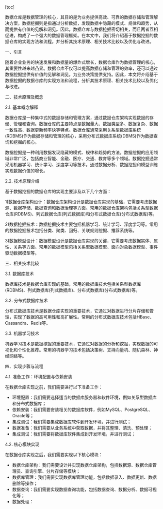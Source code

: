 
[toc]                    
                
                
数据仓库是数据管理的核心，其目的是为业务提供高效、可靠的数据存储和管理解决方案。数据挖掘则是指通过分析数据，发现数据中隐藏的模式、规律和趋势，从而提供有价值的见解和洞见。因此，数据仓库与数据挖掘密切相关，而且两者互相促进，构成了一个强大的数据管理框架。在本文中，我们将介绍基于数据挖掘的数据仓库的实现方法和流程，并分析其技术原理、相关技术比较以及优化与改进。

一、引言

随着企业业务的快速发展和数据量的爆炸式增长，数据仓库作为数据管理的核心，其重要性越来越凸显。数据仓库不仅可以提高数据存储和管理的效率，还可以通过数据挖掘提供有价值的见解和洞见，为业务决策提供支持。因此，本文将介绍基于数据挖掘的数据仓库的实现方法和流程，分析其技术原理、相关技术比较以及优化与改进。

二、技术原理及概念

2.1. 基本概念解释

数据仓库是一种集中式的数据存储和管理方案，通过数据仓库架构实现数据的存储、管理和查询。数据仓库的主要特点是数据量大、数据类型多、数据复杂、数据一致性高、数据更新频率快等特点。数据仓库通常采用关系型数据库系统(RDBMS)作为数据存储和管理的核心，采用分布式数据库系统(DBMS)作为数据查询和挖掘的核心。

数据挖掘是一种利用数据发现隐藏的模式、规律和趋势的方法。数据挖掘的应用领域非常广泛，包括商业智能、金融、医疗、交通、教育等多个领域。数据挖掘通常采用机器学习、统计学习、深度学习等技术，通过数据分析、数据挖掘和模型训练实现数据价值的增长。

2.2. 技术原理介绍

基于数据挖掘的数据仓库的实现主要涉及以下几个方面：

1)数据仓库架构设计：数据仓库架构设计是数据仓库实现的基础，它需要考虑数据源、数据存储、数据查询和数据治理等方面。常用的数据仓库架构包括关系型数据仓库(RDBMS)、列式数据仓库(列式数据库)和分布式数据仓库(分布式数据库)等。

2)数据挖掘技术：数据挖掘技术主要包括机器学习、统计学习、深度学习等。常用的数据挖掘技术包括分类、聚类、回归、关联规则挖掘、推荐系统等。

3)数据模型设计：数据模型设计是数据仓库实现的关键，它需要考虑数据实体、属性、关系等方面。常用的数据模型包括关系型数据模型、面向对象数据模型、事件驱动数据模型等。

三、相关技术比较

3.1. 数据库技术

数据库技术是数据仓库实现的基础，常用的数据库技术包括关系型数据库(RDBMS)、列式数据库(列式数据库)、分布式数据库(分布式数据库)等。

3.2. 分布式数据库技术

分布式数据库技术是数据仓库实现的重要技术，它通过对数据进行分片存储和管理，实现了数据的高可用性和高扩展性。常用的分布式数据库技术包括HBase、Cassandra、Redis等。

3.3. 机器学习技术

机器学习技术是数据挖掘的重要技术，它通过对数据的分析和挖掘，实现数据的可视化和个性化推荐。常用的机器学习技术包括决策树、支持向量机、随机森林、神经网络等。

四、实现步骤与流程

4.1. 准备工作：环境配置与依赖安装

在数据仓库实现之前，我们需要进行以下准备工作：

- 环境配置：我们需要选择适当的数据库服务器和软件环境，例如关系型数据库和分布式数据库；
- 依赖安装：我们需要安装相关的数据库软件，例如MySQL、PostgreSQL、Oracle等；
- 集成测试：我们需要集成数据库软件到开发环境，并进行测试；
- 数据准备：我们需要从业务系统中获取数据，并将其整理、清洗、预处理；
- 集成测试：我们需要将数据库软件集成到开发环境，并进行测试；

4.2. 核心模块实现

在数据仓库实现之后，我们需要实现以下核心模块：

- 数据仓库架构：我们需要设计并实现数据仓库架构，包括数据源、数据仓库管理员、查询引擎、分片存储等模块；
- 数据库管理：我们需要实现数据库管理功能，包括数据录入、数据更新、数据删除等操作；
- 数据查询：我们需要实现数据查询功能，包括数据查询、数据分析、数据可视化等；
- 数据处理：

